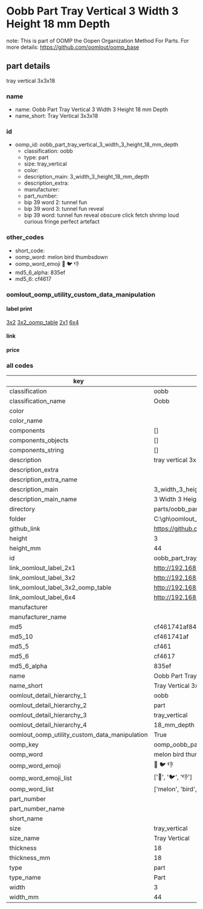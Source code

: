 # Oobb Part Tray Vertical 3 Width 3 Height 18 mm Depth  

note: This is part of OOMP the Oopen Organization Method For Parts. For more details: https://github.com/oomlout/oomp_base

##  part details
  



tray vertical 3x3x18



### name
* name: Oobb Part Tray Vertical 3 Width 3 Height 18 mm Depth
* name_short: Tray Vertical 3x3x18 
### id
* oomp_id: oobb_part_tray_vertical_3_width_3_height_18_mm_depth
  * classification: oobb
  * type: part
  * size: tray_vertical
  * color: 
  * description_main: 3_width_3_height_18_mm_depth
  * description_extra: 
  * manufacturer: 
  * part_number: 
  * bip 39 word 2: tunnel fun
  * bip 39 word 3: tunnel fun reveal
  * bip 39 word: tunnel fun reveal obscure click fetch shrimp loud curious fringe perfect artefact

### other_codes
* short_code: 
* oomp_word: melon bird thumbsdown
* oomp_word_emoji :melon: :bird: :thumbsdown:
* md5_6_alpha: 835ef
* md5_6: cf4617






### oomlout_oomp_utility_custom_data_manipulation
#### label print
[3x2](http://192.168.1.245:1112/?label=oomp%20835ef)
[3x2_oomp_table](http://192.168.1.108:1112/?label=oomp%20835ef)
[2x1](http://192.168.1.242:1112/?label=oomp%20835ef)
[6x4](http://192.168.1.55:1112/?label=oomp%20835ef)    

#### link

                              

#### price







### all codes 
| key | value |  
| --- | --- |  
| classification | oobb |  
| classification_name | Oobb |  
| color |  |  
| color_name |  |  
| components | [] |  
| components_objects | [] |  
| components_string | [] |  
| description | tray vertical 3x3x18 |  
| description_extra |  |  
| description_extra_name |  |  
| description_main | 3_width_3_height_18_mm_depth |  
| description_main_name | 3 Width 3 Height 18 mm Depth |  
| directory | parts/oobb_part_tray_vertical_3_width_3_height_18_mm_depth |  
| folder | C:\gh\oomlout_oobb_version_4_generated_parts\parts\oobb_part_tray_vertical_3_width_3_height_18_mm_depth |  
| github_link | https://github.com/oomlout/oomlout_oomp_part_src/tree/main/parts/oobb_part_tray_vertical_3_width_3_height_18_mm_depth |  
| height | 3 |  
| height_mm | 44 |  
| id | oobb_part_tray_vertical_3_width_3_height_18_mm_depth |  
| link_oomlout_label_2x1 | http://192.168.1.242:1112/?label=oomp%20835ef |  
| link_oomlout_label_3x2 | http://192.168.1.245:1112/?label=oomp%20835ef |  
| link_oomlout_label_3x2_oomp_table | http://192.168.1.108:1112/?label=oomp%20835ef |  
| link_oomlout_label_6x4 | http://192.168.1.55:1112/?label=oomp%20835ef |  
| manufacturer |  |  
| manufacturer_name |  |  
| md5 | cf461741af8438e55515598570d78754 |  
| md5_10 | cf461741af |  
| md5_5 | cf461 |  
| md5_6 | cf4617 |  
| md5_6_alpha | 835ef |  
| name | Oobb Part Tray Vertical 3 Width 3 Height 18 mm Depth |  
| name_short | Tray Vertical 3x3x18  |  
| oomlout_detail_hierarchy_1 | oobb |  
| oomlout_detail_hierarchy_2 | part |  
| oomlout_detail_hierarchy_3 | tray_vertical |  
| oomlout_detail_hierarchy_4 | 18_mm_depth |  
| oomlout_oomp_utility_custom_data_manipulation | True |  
| oomp_key | oomp_oobb_part_tray_vertical_3_width_3_height_18_mm_depth |  
| oomp_word | melon bird thumbsdown |  
| oomp_word_emoji | :melon: :bird: :thumbsdown: |  
| oomp_word_emoji_list | [':melon:', ':bird:', ':thumbsdown:'] |  
| oomp_word_list | ['melon', 'bird', 'thumbsdown'] |  
| part_number |  |  
| part_number_name |  |  
| short_name |  |  
| size | tray_vertical |  
| size_name | Tray Vertical |  
| thickness | 18 |  
| thickness_mm | 18 |  
| type | part |  
| type_name | Part |  
| width | 3 |  
| width_mm | 44 |  
